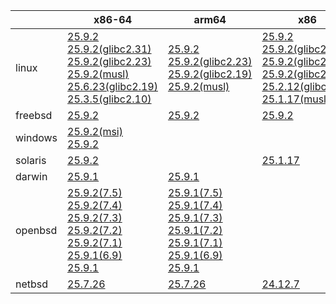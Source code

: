 ||x86-64|arm64|x86|ppc64le|armv7|armel|
| --- | --- | --- | --- | --- | --- | --- |
|linux|[25.9.2](https://github.com/roswell/sbcl_head/releases/download/25.9.2/sbcl-25.9.2-x86-64-linux-binary.tar.bz2)<br />[25.9.2(glibc2.31)](https://github.com/roswell/sbcl_head/releases/download/25.9.2/sbcl-25.9.2-x86-64-linux-glibc2.31-binary.tar.bz2)<br />[25.9.2(glibc2.23)](https://github.com/roswell/sbcl_head/releases/download/25.9.2/sbcl-25.9.2-x86-64-linux-glibc2.23-binary.tar.bz2)<br />[25.9.2(musl)](https://github.com/roswell/sbcl_head/releases/download/25.9.2/sbcl-25.9.2-x86-64-linux-musl-binary.tar.bz2)<br />[25.6.23(glibc2.19)](https://github.com/roswell/sbcl_head/releases/download/25.6.23/sbcl-25.6.23-x86-64-linux-glibc2.19-binary.tar.bz2)<br />[25.3.5(glibc2.10)](https://github.com/roswell/sbcl_head/releases/download/25.3.5/sbcl-25.3.5-x86-64-linux-glibc2.10-binary.tar.bz2)<br />|[25.9.2](https://github.com/roswell/sbcl_head/releases/download/25.9.2/sbcl-25.9.2-arm64-linux-binary.tar.bz2)<br />[25.9.2(glibc2.23)](https://github.com/roswell/sbcl_head/releases/download/25.9.2/sbcl-25.9.2-arm64-linux-glibc2.23-binary.tar.bz2)<br />[25.9.2(glibc2.19)](https://github.com/roswell/sbcl_head/releases/download/25.9.2/sbcl-25.9.2-arm64-linux-glibc2.19-binary.tar.bz2)<br />[25.9.2(musl)](https://github.com/roswell/sbcl_head/releases/download/25.9.2/sbcl-25.9.2-arm64-linux-musl-binary.tar.bz2)<br />|[25.9.2](https://github.com/roswell/sbcl_head/releases/download/25.9.2/sbcl-25.9.2-x86-linux-binary.tar.bz2)<br />[25.9.2(glibc2.31)](https://github.com/roswell/sbcl_head/releases/download/25.9.2/sbcl-25.9.2-x86-linux-glibc2.31-binary.tar.bz2)<br />[25.9.2(glibc2.23)](https://github.com/roswell/sbcl_head/releases/download/25.9.2/sbcl-25.9.2-x86-linux-glibc2.23-binary.tar.bz2)<br />[25.9.2(glibc2.19)](https://github.com/roswell/sbcl_head/releases/download/25.9.2/sbcl-25.9.2-x86-linux-glibc2.19-binary.tar.bz2)<br />[25.2.12(glibc2.10)](https://github.com/roswell/sbcl_head/releases/download/25.2.12/sbcl-25.2.12-x86-linux-glibc2.10-binary.tar.bz2)<br />[25.1.17(musl)](https://github.com/roswell/sbcl_head/releases/download/25.1.17/sbcl-25.1.17-x86-linux-musl-binary.tar.bz2)<br />|[25.9.2](https://github.com/roswell/sbcl_head/releases/download/25.9.2/sbcl-25.9.2-ppc64le-linux-binary.tar.bz2)<br />[25.9.2(glibc2.23)](https://github.com/roswell/sbcl_head/releases/download/25.9.2/sbcl-25.9.2-ppc64le-linux-glibc2.23-binary.tar.bz2)<br />[25.9.2(glibc2.19)](https://github.com/roswell/sbcl_head/releases/download/25.9.2/sbcl-25.9.2-ppc64le-linux-glibc2.19-binary.tar.bz2)<br />|[25.8.29](https://github.com/roswell/sbcl_head/releases/download/25.8.29/sbcl-25.8.29-armv7-linux-binary.tar.bz2)<br />|[25.1.17](https://github.com/roswell/sbcl_head/releases/download/25.1.17/sbcl-25.1.17-armel-linux-binary.tar.bz2)<br />|
|freebsd|[25.9.2](https://github.com/roswell/sbcl_head/releases/download/25.9.2/sbcl-25.9.2-x86-64-freebsd-binary.tar.bz2)<br />|[25.9.2](https://github.com/roswell/sbcl_head/releases/download/25.9.2/sbcl-25.9.2-arm64-freebsd-binary.tar.bz2)<br />|[25.9.2](https://github.com/roswell/sbcl_head/releases/download/25.9.2/sbcl-25.9.2-x86-freebsd-binary.tar.bz2)<br />||||
|windows|[25.9.2(msi)](https://github.com/roswell/sbcl_head/releases/download/25.9.2/sbcl-25.9.2-x86-64-windows-binary.msi)<br />[25.9.2](https://github.com/roswell/sbcl_head/releases/download/25.9.2/sbcl-25.9.2-x86-64-windows-binary.tar.bz2)<br />||||||
|solaris|[25.9.2](https://github.com/roswell/sbcl_head/releases/download/25.9.2/sbcl-25.9.2-x86-64-solaris-binary.tar.bz2)<br />||[25.1.17](https://github.com/roswell/sbcl_head/releases/download/25.1.17/sbcl-25.1.17-x86-solaris-binary.tar.bz2)<br />||||
|darwin|[25.9.1](https://github.com/roswell/sbcl_head/releases/download/25.9.1/sbcl-25.9.1-x86-64-darwin-binary.tar.bz2)<br />|[25.9.1](https://github.com/roswell/sbcl_head/releases/download/25.9.1/sbcl-25.9.1-arm64-darwin-binary.tar.bz2)<br />|||||
|openbsd|[25.9.2(7.5)](https://github.com/roswell/sbcl_head/releases/download/25.9.2/sbcl-25.9.2-x86-64-openbsd-7.5-binary.tar.bz2)<br />[25.9.2(7.4)](https://github.com/roswell/sbcl_head/releases/download/25.9.2/sbcl-25.9.2-x86-64-openbsd-7.4-binary.tar.bz2)<br />[25.9.2(7.3)](https://github.com/roswell/sbcl_head/releases/download/25.9.2/sbcl-25.9.2-x86-64-openbsd-7.3-binary.tar.bz2)<br />[25.9.2(7.2)](https://github.com/roswell/sbcl_head/releases/download/25.9.2/sbcl-25.9.2-x86-64-openbsd-7.2-binary.tar.bz2)<br />[25.9.2(7.1)](https://github.com/roswell/sbcl_head/releases/download/25.9.2/sbcl-25.9.2-x86-64-openbsd-7.1-binary.tar.bz2)<br />[25.9.1(6.9)](https://github.com/roswell/sbcl_head/releases/download/25.9.1/sbcl-25.9.1-x86-64-openbsd-6.9-binary.tar.bz2)<br />[25.9.1](https://github.com/roswell/sbcl_head/releases/download/25.9.1/sbcl-25.9.1-x86-64-openbsd-binary.tar.bz2)<br />|[25.9.1(7.5)](https://github.com/roswell/sbcl_head/releases/download/25.9.1/sbcl-25.9.1-arm64-openbsd-7.5-binary.tar.bz2)<br />[25.9.1(7.4)](https://github.com/roswell/sbcl_head/releases/download/25.9.1/sbcl-25.9.1-arm64-openbsd-7.4-binary.tar.bz2)<br />[25.9.1(7.3)](https://github.com/roswell/sbcl_head/releases/download/25.9.1/sbcl-25.9.1-arm64-openbsd-7.3-binary.tar.bz2)<br />[25.9.1(7.2)](https://github.com/roswell/sbcl_head/releases/download/25.9.1/sbcl-25.9.1-arm64-openbsd-7.2-binary.tar.bz2)<br />[25.9.1(7.1)](https://github.com/roswell/sbcl_head/releases/download/25.9.1/sbcl-25.9.1-arm64-openbsd-7.1-binary.tar.bz2)<br />[25.9.1(6.9)](https://github.com/roswell/sbcl_head/releases/download/25.9.1/sbcl-25.9.1-arm64-openbsd-6.9-binary.tar.bz2)<br />[25.9.1](https://github.com/roswell/sbcl_head/releases/download/25.9.1/sbcl-25.9.1-arm64-openbsd-binary.tar.bz2)<br />|||||
|netbsd|[25.7.26](https://github.com/roswell/sbcl_head/releases/download/25.7.26/sbcl-25.7.26-x86-64-netbsd-binary.tar.bz2)<br />|[25.7.26](https://github.com/roswell/sbcl_head/releases/download/25.7.26/sbcl-25.7.26-arm64-netbsd-binary.tar.bz2)<br />|[24.12.7](https://github.com/roswell/sbcl_head/releases/download/24.12.7/sbcl-24.12.7-x86-netbsd-binary.tar.bz2)<br />||||
